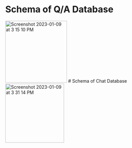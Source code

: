 # Schema of Q/A Database
<img width="194" alt="Screenshot 2023-01-09 at 3 15 10 PM" src="https://user-images.githubusercontent.com/50862704/211279930-a8ccf8b4-84ef-456a-8b28-df9dcf01d953.png">
# Schema of Chat Database
<img width="185" alt="Screenshot 2023-01-09 at 3 31 14 PM" src="https://user-images.githubusercontent.com/50862704/211282873-d96ea545-f672-4233-8640-7ab9c7a18024.png">
